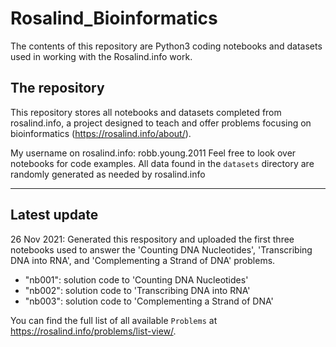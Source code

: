 # Rosalind_Bioinformatics
The contents of this repository are Python3 coding notebooks and datasets used in working with the Rosalind.info work.

## The repository
This repository stores all notebooks and datasets completed from rosalind.info, a project designed to teach and offer problems focusing on bioinformatics (https://rosalind.info/about/).

My username on rosalind.info: robb.young.2011
Feel free to look over notebooks for code examples.
All data found in the `datasets` directory are randomly generated as needed by rosalind.info

---

## Latest update
26 Nov 2021: Generated this respository and uploaded the first three notebooks used to answer the 'Counting DNA Nucleotides', 'Transcribing DNA into RNA', and 'Complementing a Strand of DNA' problems.
- "nb001": solution code to 'Counting DNA Nucleotides'
- "nb002": solution code to 'Transcribing DNA into RNA'
- "nb003": solution code to 'Complementing a Strand of DNA'

You can find the full list of all available `Problems` at https://rosalind.info/problems/list-view/.
